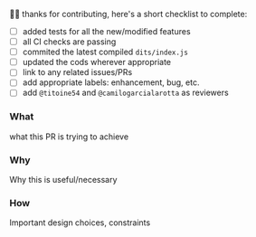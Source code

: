 👋🏽 thanks for contributing, here's a short checklist to complete:

- [ ] added tests for all the new/modified features
- [ ] all CI checks are passing
- [ ] commited the latest compiled `dits/index.js`
- [ ] updated the cods wherever appropriate
- [ ] link to any related issues/PRs
- [ ] add appropriate labels: enhancement, bug, etc.
- [ ] add `@titoine54` and `@camilogarcialarotta` as reviewers

### What
what this PR is trying to achieve

### Why
Why this is useful/necessary

### How
Important design choices, constraints
